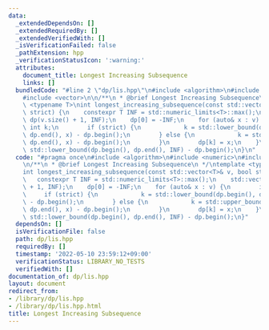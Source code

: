 ```yaml
---
data:
  _extendedDependsOn: []
  _extendedRequiredBy: []
  _extendedVerifiedWith: []
  _isVerificationFailed: false
  _pathExtension: hpp
  _verificationStatusIcon: ':warning:'
  attributes:
    document_title: Longest Increasing Subsequence
    links: []
  bundledCode: "#line 2 \"dp/lis.hpp\"\n#include <algorithm>\n#include <numeric>\n\
    #include <vector>\n\n/**\n * @brief Longest Increasing Subsequence\n */\ntemplate\
    \ <typename T>\nint longest_increasing_subsequence(const std::vector<T>& v, bool\
    \ strict) {\n    constexpr T INF = std::numeric_limits<T>::max();\n    std::vector<T>\
    \ dp(v.size() + 1, INF);\n    dp[0] = -INF;\n    for (auto& x : v) {\n       \
    \ int k;\n        if (strict) {\n            k = std::lower_bound(dp.begin(),\
    \ dp.end(), x) - dp.begin();\n        } else {\n            k = std::upper_bound(dp.begin(),\
    \ dp.end(), x) - dp.begin();\n        }\n        dp[k] = x;\n    }\n    return\
    \ std::lower_bound(dp.begin(), dp.end(), INF) - dp.begin();\n}\n"
  code: "#pragma once\n#include <algorithm>\n#include <numeric>\n#include <vector>\n\
    \n/**\n * @brief Longest Increasing Subsequence\n */\ntemplate <typename T>\n\
    int longest_increasing_subsequence(const std::vector<T>& v, bool strict) {\n \
    \   constexpr T INF = std::numeric_limits<T>::max();\n    std::vector<T> dp(v.size()\
    \ + 1, INF);\n    dp[0] = -INF;\n    for (auto& x : v) {\n        int k;\n   \
    \     if (strict) {\n            k = std::lower_bound(dp.begin(), dp.end(), x)\
    \ - dp.begin();\n        } else {\n            k = std::upper_bound(dp.begin(),\
    \ dp.end(), x) - dp.begin();\n        }\n        dp[k] = x;\n    }\n    return\
    \ std::lower_bound(dp.begin(), dp.end(), INF) - dp.begin();\n}"
  dependsOn: []
  isVerificationFile: false
  path: dp/lis.hpp
  requiredBy: []
  timestamp: '2022-05-10 23:59:12+09:00'
  verificationStatus: LIBRARY_NO_TESTS
  verifiedWith: []
documentation_of: dp/lis.hpp
layout: document
redirect_from:
- /library/dp/lis.hpp
- /library/dp/lis.hpp.html
title: Longest Increasing Subsequence
---
```

